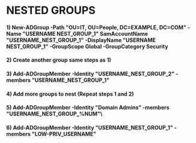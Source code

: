 # NESTED GROUPS 

#### 1) New-ADGroup -Path "OU=IT, OU=People, DC=EXAMPLE, DC=COM" -Name "USERNAME NEST_GROUP_1" SamAccountName "USERNAME_NEST_GROUP_1" -DisplayName "USERNAME NEST_GROUP_1" -GroupScope Global -GroupCategory Security

#### 2) Create another group same steps as 1)

#### 3) Add-ADGroupMember -Identity "USERNAME_NEST_GROUP_2" -members "USERNAME_NEST_GROUP_1"

#### 4) Add more groups to nest (Repeat steps 1 and 2)

#### 5) Add-ADGroupMember -Identity "Domain Admins" -members "USERNAME_NEST_GROUP_%NUM"\

#### 6) Add-ADGroupMember -Identity "USERNAME_NEST_GROUP_1" -members "LOW-PRIV_USERNAME"
